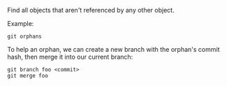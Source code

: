Find all objects that aren't referenced by any other object.

Example:

```shell
git orphans
```

To help an orphan, we can create a new branch with the orphan's commit hash,
then merge it into our current branch:

```shell
git branch foo <commit>
git merge foo
```
